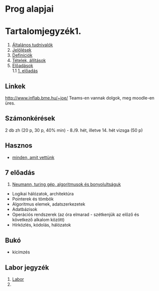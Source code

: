 # Prog alapjai

# Tartalomjegyzék1. 
1. [Általános tudnivalók](#általános-tudnivalók)
2. [Jelölések](#jelölések)
3. [Definíciók](#definiciók)
4. [Tételek, állítások](#tételek-állítások)
5. [Előadások](#előadás) \
    1.1 [1. előadás](#1-előadás)


## Linkek
http://www.inflab.bme.hu/~joe/
Teams-en vannak dolgok, meg moodle-en üres.

## Számonkérések
2 db zh (20 p, 30 p, 40% min) - 8./9. hét, illetve 14. hét
vizsga (50 p)

## Hasznos
* [minden, amit vettünk](miket-tanultunk.md)

## 7 előadás
1. [Neumann, turing gép, algoritmusok és bonyolultságuk](eloadas-1.md)
* Logikai hálózatok, architektúra
* Pointerek és tömbök
* Algoritmus elemek, adatszerkezetek
* Adatbázisok
* Operációs rendszerek (az óra elmarad - szétkenjük az előző és következő alkalom között)
* Hírközlés, kódolás, hálózatok

## Bukó
* kicímzés


## Labor jegyzék
1. [Labor](labor-1.md)
2. 